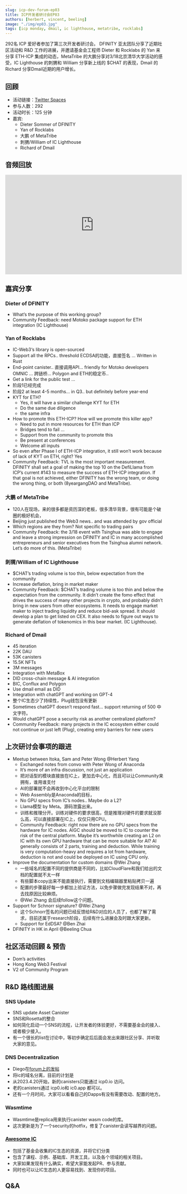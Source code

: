 ```yaml
---
slug: icp-dev-forum-ep03
title: ICP开发者研讨会EP03
authors: [herbert, vincent, beeling]
image: "./img/ep03.jpg"
tags: [icp monday, dmail, ic lighthouse, metatribe, rocklabs]
---
```


292名 ICP 爱好者参加了第三次开发者研讨会。 DFINITY 亚太团队分享了近期社区活动和 R&D 工作的进展，并邀请基金会工程师 Dieter 和 Rocklabs 的 Yan 来分享 ETH-ICP 集成的动态，MetaTribe 的大鹏分享对3/18北京清华大学活动的感受，IC Lighthouse 的刺猬和 William 分享新上线的 $CHAT 的表现，Dmail 的 Richard 分享Dmail近期的用户增长。

<!--truncate-->

## 回顾

- 活动链接：[Twitter Spaces](https://twitter.com/i/spaces/1yNxaNmeMBQKj?s=20)
- 参与人数：292
- 活动时长：125 分钟
- 嘉宾:
    - Dieter Sommer of DFINITY
    - Yan of Rocklabs
    - 大鹏 of MetaTribe
    - 刺猬/William of IC Lighthouse
    - Richard of Dmail

## 音频回放

<iframe width="560" height="315" src="https://www.youtube.com/embed/1TNfI0Qte3U?si=-n3-jDMB0OBw9Rln" title="YouTube video player" frameborder="0" allow="accelerometer; autoplay; clipboard-write; encrypted-media; gyroscope; picture-in-picture; web-share" allowfullscreen></iframe>

## 嘉宾分享

### Dieter of DFINITY

- What’s the purpose of this working group?
- Community Feedback: need Motoko package support for ETH integration (IC Lighthouse)

### Yan of Rocklabs

- IC-Web3‘s library is open-sourced
- Support all the RPCs.. threshold ECDSA的功能，直接签名 … Written in Rust
- End-point canister.. 直接调用API… friendly for Motoko developers
OMNIC … 跨链桥… Polygon and ETH的稳定币..
- Get a link for the public test …
- 阶段1已经完成
- 阶段2 at least 4-5 months… in Q3.. but definitely before year-end
- KYT for ETH?
    - Yes, it will have a similar challenge KYT for ETH
    - Do the same due diligence
    - the same infra
- How to promote this ETH-ICP? How will we promote this killer app?
    - Need to put in more resources for ETH than ICP
    - Bridges tend to fail …
    - Support from the community to promote this
    - Be present at conferences
    - Welcome all inputs
- So even after Phase I of ETH-ICP integration, it still won’t work because of lack of KYT on ETH, right? Yes
- Community Feedback: TVL is the most important measurement. DFINITY shall set a goal of making the top 10 on the DefiLlama from ICP’s current #143 to measure the success of ETH-ICP integration. If that goal is not achieved, either DFINITY has the wrong team, or doing the wrong thing, or both (8yeargangDAO and MetaTribe).

### 大鹏 of MetaTribe

- 120人在现场，来的很多都是资历深的老板，很多清华背景，很有可能是个破圈的极好机会，
- Beijing just published the Web3 news.. and was attended by gov official
- Which regions are they from? Not specific to trading pairs
- Community Feedback: the 3/18 event with Tsinghua was able to engage and leave a strong impression on DFINITY and IC in many accomplished entrepreneurs and senior executives from the Tsinghua alumni network. Let’s do more of this. (MetaTribe)

### 刺猬/William of IC Lighthouse

- $CHAT’s trading volume is too thin, below expectation from the community
- Increase deflation, bring in market maker
- Community Feedback: $CHAT’s trading volume is too thin and below the expectation from the community. It didn’t create the fomo effect that drives the success of many other projects in crypto, and probably didn’t bring in new users from other ecosystems. It needs to engage market maker to inject trading liquidity and reduce bid-ask spread. It should develop a plan to get listed on CEX. It also needs to figure out ways to generate deflation of tokenomics in this bear market. (IC Lighthouse).

### Richard of Dmail

- 45 iteration
- 22K DAU
- 53K canisters
- 15.5K NFTs
- 3M messages
- Integration with MetaBox
- DID cross-chain message & AI integration
- BIC, Conflux and Polygon
- Use dmail email as DID
- Integration with chatGPT and working on GPT-4
- 整个IC生态少了持续性，Plug钱包没有更新
- Sometimes chatGPT doesn’t respond fast… support returning of 500 中文字符。
- Would chatGPT pose a security risk as another centralized platform?
- Community Feedback: many projects in the IC ecosystem either could not continue or just left (Plug), creating entry barriers for new users

## 上次研讨会事项的跟进

- Meetup between Itoka, Sam and Peter Wong @Herbert Yang
    - Exchanged notes from convo with Peter Wong of Anaconda
    - It’s more of an infra discussion, not just an application
    - 把对话型的模块直接放在IC上，更加去中心化，而且可以让Community来拥有，谁用谁支付
    - AI的部署就不会再收到中心化平台的限制
    - Web Assembly是Anaconda的目标，
    - No GPU specs from IC’s nodes.. Maybe do a L2?
    - Llama模型 by Meta。源码泄露出来。
    - 训练和推理分开。训练对硬件的要求很高，但是推理对硬件的要求就没那么高，可以直接部署在IC上，仅仅只用CPU。
    - Community Feedback: right now there are no GPU specs from the hardware for IC nodes. AIGC should be moved to IC to counter the risk of the central platform. Maybe it’s worthwhile creating an L2 on IC with its own GPU hardware that can be more suitable for AI? AI generally consists of 2 parts, training and deduction. While training is very computation-heavy and requires a lot from hardware, deduction is not and could be deployed on IC using CPU only.
- Improve the documentation for custom domains @Wei Zhang
    - 一些域名的配置不同的提供商是不同的，比如CloudFlare和我们给出的文档的配置就不太一样
    - 有些脚本copy出来不能直接执行，需要到文档编辑器里粘贴拷贝一遍
    - 配置的步骤最好每一步都加上验证方法，以免步骤做完发现结果不对，再去找原因比较麻烦。
    - @Wei Zhang 会后续follow这个问题。
- Support for Schnorr signature? @Wei Zhang
    - 这个Schnorr签名的问题已经反馈给R&D对应的人员了，也都了解了需求，目前还属于research阶段，后续有什么进展会及时跟大家更新。
    - Support for EdDSA? @Ben Zhai
- DFINITY in HK in April @Beeling Chua

## 社区活动回顾 & 预告

- Dom’s activities
- Hong Kong Web3 Festival
- V2 of Community Program

## R&D 路线图进展

### SNS Update

- SNS update Asset Canister
- SNS和Rosetta的整合
- 如何简化启动一个SNS的流程，让开发者的体验更好，不需要基金会的接入、或者极少接入。
- 有一个很长的list在讨论中，等初步确定后后面会发出来跟社区分享、并听取大家的意见。

### DNS Decentralization

- Diego在[forum上的发帖](https://forum.dfinity.org/t/follow-up-on-item-new-canisters-will-only-be-accessible-through-the-icp0-io-domain-existing-canisters-will-be-accessible-both-through-ic0-app-and-icp0-io/18889/23)
- 将ic的域名分离，目前的计划是
- 从2023.4.20开始，新的canisters只能通过 icp0.io 访问。
- 老的canisters通过 icp0.io和 ic0.app 都可以。
- 还有一个月时间，大家可以看看自己的Dapps有没有需要改动、配置的地方。

### Wasmtime

- Wasmtime是replica用来执行canister wasm code的库。
- 这次更新是为了一个security的hotfix，修复了canister会读写越界的问题。

### [Awesome IC](https://github.com/dfinity/awesome-internet-computer)

- 包括了基金会收集的IC生态的资源，并将它们分类
- 包含了课程、示例、基础库、开发工具，以及各个领域的相关项目。
- 大家如果发现有什么确实，希望大家能发起PR、参与贡献。
- 同时也可以让IC生态的人更容易找到、发现你的项目。

## Q&A

